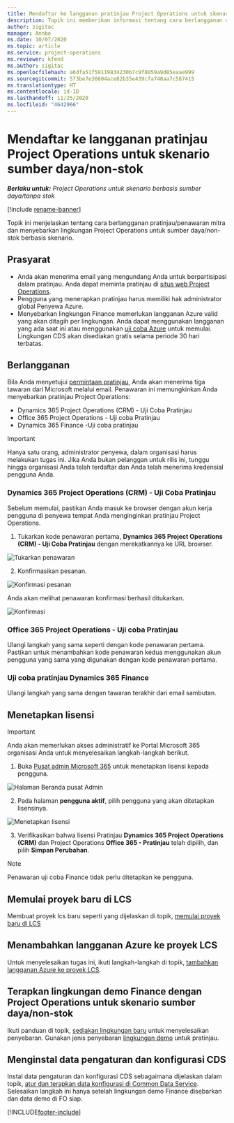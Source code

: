 ```yaml
---
title: Mendaftar ke langganan pratinjau Project Operations untuk skenario sumber daya/non-stok
description: Topik ini memberikan informasi tentang cara berlangganan dan menyebarkan Project Operations untuk skenario berbasis sumber daya/non-stok.
author: sigitac
manager: Annbe
ms.date: 10/07/2020
ms.topic: article
ms.service: project-operations
ms.reviewer: kfend
ms.author: sigitac
ms.openlocfilehash: a6dfa51f59119834230b7c9f8859a9d85eaae999
ms.sourcegitcommit: 573be7e36604ace82b35e439cfa748aa7c587415
ms.translationtype: HT
ms.contentlocale: id-ID
ms.lasthandoff: 11/25/2020
ms.locfileid: "4642966"
---
```

# <a name="sign-up-for-project-operations-preview-subscriptions-for-resource-non-stocked-scenarios"></a>Mendaftar ke langganan pratinjau Project Operations untuk skenario sumber daya/non-stok

_**Berlaku untuk:** Project Operations untuk skenario berbasis sumber daya/tanpa stok_

[!include [rename-banner](~/includes/cc-data-platform-banner.md)]

Topik ini menjelaskan tentang cara berlangganan pratinjau/penawaran mitra dan menyebarkan lingkungan Project Operations untuk sumber daya/non-stok berbasis skenario.

## <a name="prerequisites"></a>Prasyarat

- Anda akan menerima email yang mengundang Anda untuk berpartisipasi dalam pratinjau. Anda dapat meminta pratinjau di [situs web Project Operations](https://dynamics.microsoft.com/en-us/project-operations/overview/).
- Pengguna yang menerapkan pratinjau harus memiliki hak administrator global Penyewa Azure.
- Menyebarkan lingkungan Finance memerlukan langganan Azure valid yang akan ditagih per lingkungan. Anda dapat menggunakan langganan yang ada saat ini atau menggunakan [uji coba Azure](https://azure.microsoft.com/en-us/free/) untuk memulai. Lingkungan CDS akan disediakan gratis selama periode 30 hari terbatas.

## <a name="subscribe"></a>Berlangganan

Bila Anda menyetujui [permintaan pratinjau](https://forms.office.com/FormsPro/Pages/ResponsePage.aspx?id=v4j5cvGGr0GRqy180BHbR56j8lZs0FdAvwT75_WNFyxUMkRDV1NYQU5TNjE2VjhKOVBUNVg2R0s1NC4u), Anda akan menerima tiga tawaran dari Microsoft melalui email. Penawaran ini memungkinkan Anda menyebarkan pratinjau Project Operations:

- Dynamics 365 Project Operations (CRM) - Uji Coba Pratinjau
- Office 365 Project Operations - Uji coba Pratinjau
- Dynamics 365 Finance -Uji coba pratinjau

> [!IMPORTANT]
> Hanya satu orang, administrator penyewa, dalam organisasi harus melakukan tugas ini. Jika Anda bukan pelanggan untuk rilis ini, tunggu hingga organisasi Anda telah terdaftar dan Anda telah menerima kredensial pengguna Anda.

### <a name="dynamics-365-project-operations-crm---preview-trial"></a>Dynamics 365 Project Operations (CRM) - Uji Coba Pratinjau 

Sebelum memulai, pastikan Anda masuk ke browser dengan akun kerja pengguna di penyewa tempat Anda menginginkan pratinjau Project Operations.

1. Tukarkan kode penawaran pertama, **Dynamics 365 Project Operations (CRM) - Uji Coba Pratinjau** dengan merekatkannya ke URL browser.

![Tukarkan penawaran](./media/16RedeemFirstOfferNew.png)

2. Konfirmasikan pesanan.

![Konfirmasi pesanan](./media/17ConfirmOrderNew.png)

Anda akan melihat penawaran konfirmasi berhasil ditukarkan.

![Konfirmasi](./media/18OrderConfirmationNew.png)

### <a name="office-365-project-operations---preview-trial"></a>Office 365 Project Operations - Uji coba Pratinjau

Ulangi langkah yang sama seperti dengan kode penawaran pertama. Pastikan untuk menambahkan kode penawaran kedua menggunakan akun pengguna yang sama yang digunakan dengan kode penawaran pertama.

### <a name="dynamics-365-finance-preview-trial"></a>Uji coba pratinjau Dynamics 365 Finance

Ulangi langkah yang sama dengan tawaran terakhir dari email sambutan.

## <a name="assign-licenses"></a>Menetapkan lisensi

> [!IMPORTANT]
> Anda akan memerlukan akses administratif ke Portal Microsoft 365 organisasi Anda untuk menyelesaikan langkah-langkah berikut.

1. Buka [Pusat admin Microsoft 365](https://portal.office.com/) untuk menetapkan lisensi kepada pengguna.

![Halaman Beranda pusat Admin](./media/14AdminPortal.png)

2. Pada halaman **pengguna aktif**, pilih pengguna yang akan ditetapkan lisensinya.

![Menetapkan lisensi](./media/15AssignLicenses.png)

3. Verifikasikan bahwa lisensi Pratinjau **Dynamics 365 Project Operations (CRM)** dan Project Operations **Office 365 - Pratinjau** telah dipilih, dan pilih **Simpan Perubahan**.

> [!NOTE]
> Penawaran uji coba Finance tidak perlu ditetapkan ke pengguna.

## <a name="start-a-new-project-in-lcs"></a>Memulai proyek baru di LCS

Membuat proyek lcs baru seperti yang dijelaskan di topik, [memulai proyek baru di LCS](create-lcs-project.md)

## <a name="add-an-azure-subscription-to-an-lcs-project"></a>Menambahkan langganan Azure ke proyek LCS

Untuk menyelesaikan tugas ini, ikuti langkah-langkah di topik, [tambahkan langganan Azure ke proyek LCS](resource-add-azure-subscription-lcs-project.md).

## <a name="deploy-finance-demo-environment-with-project-operations-for-resourcenon-stocked-scenarios"></a>Terapkan lingkungan demo Finance dengan Project Operations untuk skenario sumber daya/non-stok

Ikuti panduan di topik, [sediakan lingkungan baru](resource-provision-new-environment.md) untuk menyelesaikan penyebaran. Gunakan jenis penyebaran [lingkungan demo](https://docs.microsoft.com/dynamics365/fin-ops-core/dev-itpro/deployment/deploy-demo-environment) untuk pratinjau. 

## <a name="install-cds-setup-and-configuration-data"></a>Menginstal data pengaturan dan konfigurasi CDS

Instal data pengaturan dan konfigurasi CDS sebagaimana dijelaskan dalam topik, [atur dan terapkan data konfigurasi di Common Data Service](resource-apply-pro-setup-config-data.md).
Selesaikan langkah ini hanya setelah lingkungan demo Finance disebarkan dan data demo di FO siap.


[!INCLUDE[footer-include](../includes/footer-banner.md)]